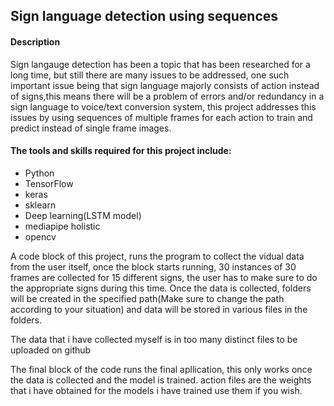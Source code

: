 ## Sign language detection using sequences

#### Description
Sign langauge detection has been a topic that has been researched for a long time, but still there are many issues to be addressed, one such important issue being that sign language majorly consists of action instead of signs,this means there will be a problem of errors and/or redundancy in a sign language to voice/text conversion system, this project addresses this issues by using sequences of multiple frames for each action to train and predict instead of single frame images.

#### The tools and skills required for this project include:
- Python
- TensorFlow
- keras
- sklearn
- Deep learning(LSTM model)
- mediapipe holistic
- opencv

A code block of this project, runs the program to collect the vidual data from the user itself, once the block starts running, 30 instances of 30 frames are collected for 15 different signs, the user has to make sure to do the appropriate signs during this time.
Once the data is collected, folders will be created in the specified path(Make sure to change the path according to your situation) and data will be stored in various files in the folders.

The data that i have collected myself is in too many distinct files to be uploaded on github

The final block of the code runs the final apllication, this only works once the data is collected and the model is trained.
action files are the weights that i have obtained for the models i have trained use them if you wish.

